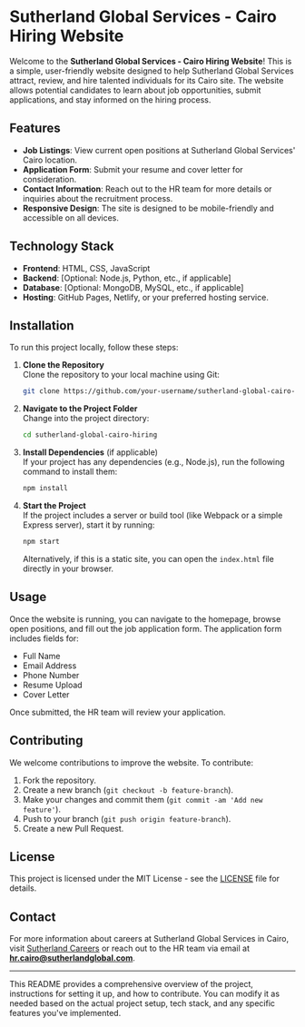 # Sutherland Global Services - Cairo Hiring Website

Welcome to the **Sutherland Global Services - Cairo Hiring Website**! This is a simple, user-friendly website designed to help Sutherland Global Services attract, review, and hire talented individuals for its Cairo site. The website allows potential candidates to learn about job opportunities, submit applications, and stay informed on the hiring process.

## Features

- **Job Listings**: View current open positions at Sutherland Global Services' Cairo location.
- **Application Form**: Submit your resume and cover letter for consideration.
- **Contact Information**: Reach out to the HR team for more details or inquiries about the recruitment process.
- **Responsive Design**: The site is designed to be mobile-friendly and accessible on all devices.

## Technology Stack

- **Frontend**: HTML, CSS, JavaScript
- **Backend**: [Optional: Node.js, Python, etc., if applicable]
- **Database**: [Optional: MongoDB, MySQL, etc., if applicable]
- **Hosting**: GitHub Pages, Netlify, or your preferred hosting service.

## Installation

To run this project locally, follow these steps:

1. **Clone the Repository**  
   Clone the repository to your local machine using Git:
   ```bash
   git clone https://github.com/your-username/sutherland-global-cairo-hiring.git
   ```

2. **Navigate to the Project Folder**  
   Change into the project directory:
   ```bash
   cd sutherland-global-cairo-hiring
   ```

3. **Install Dependencies** (if applicable)  
   If your project has any dependencies (e.g., Node.js), run the following command to install them:
   ```bash
   npm install
   ```

4. **Start the Project**  
   If the project includes a server or build tool (like Webpack or a simple Express server), start it by running:
   ```bash
   npm start
   ```
   Alternatively, if this is a static site, you can open the `index.html` file directly in your browser.

## Usage

Once the website is running, you can navigate to the homepage, browse open positions, and fill out the job application form. The application form includes fields for:

- Full Name
- Email Address
- Phone Number
- Resume Upload
- Cover Letter

Once submitted, the HR team will review your application.

## Contributing

We welcome contributions to improve the website. To contribute:

1. Fork the repository.
2. Create a new branch (`git checkout -b feature-branch`).
3. Make your changes and commit them (`git commit -am 'Add new feature'`).
4. Push to your branch (`git push origin feature-branch`).
5. Create a new Pull Request.

## License

This project is licensed under the MIT License - see the [LICENSE](LICENSE) file for details.

## Contact

For more information about careers at Sutherland Global Services in Cairo, visit [Sutherland Careers](https://www.sutherlandglobal.com/careers) or reach out to the HR team via email at **hr.cairo@sutherlandglobal.com**.

---

This README provides a comprehensive overview of the project, instructions for setting it up, and how to contribute. You can modify it as needed based on the actual project setup, tech stack, and any specific features you've implemented.
